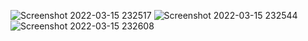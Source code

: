 ![Screenshot 2022-03-15 232517](https://user-images.githubusercontent.com/101598361/158441922-9b17b500-20c0-4519-8766-1359e6c4584d.png)
![Screenshot 2022-03-15 232544](https://user-images.githubusercontent.com/101598361/158441897-31ee9c9b-3072-406c-aa9c-fecf26bcbc6e.png)
![Screenshot 2022-03-15 232608](https://user-images.githubusercontent.com/101598361/158441919-4c453bea-5ece-4e17-889e-032163dbcb54.png)
